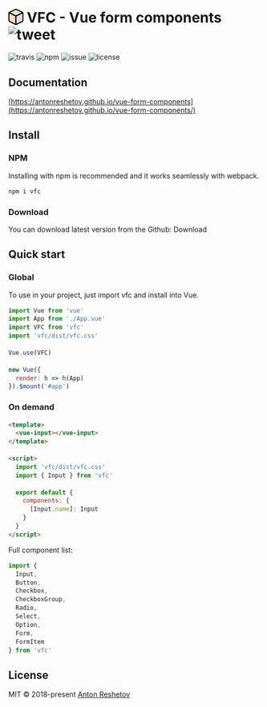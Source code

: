 # <img src="./example/assets/logo.svg" style="width: 30px; position: relative; top: 5px"> VFC - Vue form components ![tweet](https://img.shields.io/twitter/url/https/github.com/antonreshetov/vue-form-components.svg?style=social)

![travis](https://img.shields.io/travis/antonreshetov/vue-form-components.svg)
![npm](https://img.shields.io/npm/v/vfc.svg)
![issue](https://img.shields.io/github/issues/antonreshetov/vue-form-components.svg)
![license](https://img.shields.io/github/license/antonreshetov/vue-form-components.svg)

## Documentation

[https://antonreshetov.github.io/vue-form-components](https://antonreshetov.github.io/vue-form-components/)

## Install

### NPM

Installing with npm is recommended and it works seamlessly with webpack.

```js
npm i vfc
```

### Download

You can download latest version from the Github: Download

## Quick start

### Global

To use in your project, just import vfc and install into Vue.

```js
import Vue from 'vue'
import App from './App.vue'
import VFC from 'vfc'
import 'vfc/dist/vfc.css'

Vue.use(VFC)

new Vue({
  render: h => h(App)
}).$mount('#app')
```

### On demand

```html
<template>
  <vue-input></vue-input>
</template>

<script>
  import 'vfc/dist/vfc.css'
  import { Input } from 'vfc'

  export default {
    components: {
      [Input.name]: Input
    }
  }
</script>
```

Full component list:

```js
import {
  Input,
  Button,
  Checkbox,
  CheckboxGroup,
  Radio,
  Select,
  Option,
  Form,
  FormItem
} from 'vfc'
```

## License

MIT © 2018-present [Anton Reshetov](http://antonreshetov.com)

